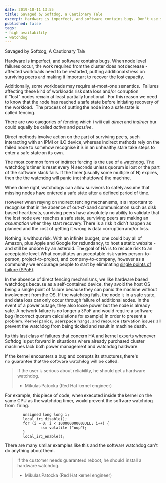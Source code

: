 ```yaml
---
date: 2019-10-11 13:55
title: Savaged by Softdog, a Cautionary Tale
excerpt: Hardware is imperfect, and software contains bugs. Don't use software based watchdogs for the latter.
published: false
tags:
- high availability
- watchdog
---
```


Savaged by Softdog, A Cautionary Tale


Hardware is imperfect, and software contains bugs. When node level failures occur, the work required from the cluster does not decrease - affected workloads need to be restarted, putting additional stress on surviving peers and making it important to recover the lost capacity.

Additionally, some workloads may require at-most-one semantics.  Failures affecting these kind of workloads risk data loss and/or corruption if "lost" nodes remain at least partially functional.  For this reason we need to know that the node has reached a safe state before initiating recovery of the workload.  The process of putting the node into a safe state is called fencing.

There are two categories of fencing which I will call _direct_ and _indirect_ but could equally be called _active_ and _passive_.

Direct methods involve action on the part of surviving peers, such interacting with an IPMI or iLO device, whereas indirect methods rely on the failed node to somehow recognise it is in an unhealthy state take steps to enter a safe state on its own.  

The most common form of indirect fencing is the use of a [watchdog](https://en.wikipedia.org/wiki/Watchdog_timer). The watchdog's timer is reset every N seconds unless quorum is lost or the part of the software stack fails.  If the timer (usually some multiple of N) expires, then the the watchdog will panic (not shutdown) the machine. 

When done right, watchdogs can allow survivors to safely assume that missing nodes have entered a safe state after a defined period of time.  

However when relying on indirect fencing mechanisms, it is important to recognise that in the absence of out-of-band communication such as disk based heartbeats, surviving peers have absolutely no ability to validate that the lost node ever reaches a safe state, surviving peers are making an *assumption* when they start recovery.   There is a risk it didn’t happen as planned and the cost of getting it wrong is data corruption and/or loss.

Nothing is without risk.  With an infinite budget, one could buy all of Amazon, plus Apple and Google for redundancy, to host a static website - and still be undone by an asteroid.  The goal of HA is to reduce risk to an acceptable level.  What constitutes an acceptable risk varies person-to-person, project-to-project, and company-to-company, however as a community we encourage people to start by eliminating [single points of failure (SPoF)](https://en.wikipedia.org/wiki/Single_point_of_failure).

In the absence of direct fencing mechanisms, we like hardware based watchdogs because as a self-contained device, they avoid the host OS being a single point of failure because they can panic the machine without involvement from the OS.  If the watchdog fails, the node is in a safe state, and data loss can only occur through failure of additional nodes.  In the event of a power outage, they also loose power but the node is already safe. A network failure is no longer a SPoF and would require a software bug (incorrect quorum calculations for example) in order to present a problem.  Kernel panics, userspace hangs, and resource starvation issues all prevent the watchdog from being tickled and result in machine death.

Its this last class of failures that concern HA and kernel experts whenever Softdog is put forward in situations where already purchased cluster machines lack both power management and watchdog hardware.

If the kernel encounters a bug and corrupts its structures, there's no guarantee that the software watchdog will be called. 

> If the user is serious about reliability, he should get a hardware watchdog.
> - Mikulas Patocka (Red Hat kernel engineer)

For example, this piece of code, when executed inside the kernel on the 
same CPU as the watchdog timer, would prevent the software watchdog from 
firing.

````
        unsigned long long i;
        local_irq_disable();
        for (i = 0; i < 100000000000ULL; i++) {
                asm volatile ("nop");
        }
        local_irq_enable();
````

There are many similar examples like this and the software watchdog can't 
do anything about them. 

> If the customer needs guaranteed reboot, he should  install a hardware watchdog.
> - Mikulas Patocka (Red Hat kernel engineer)


